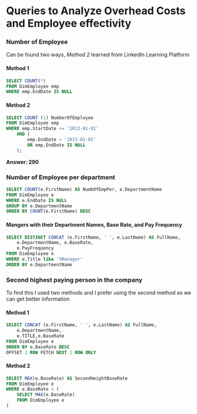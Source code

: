 # Queries to Analyze Overhead Costs and Employee effectivity

### Number of Employee
Can be found two ways, _Method 2_ learned from LinkedIn Learning Platform

#### Method 1
```SQL
SELECT COUNT(*)
FROM DimEmployee emp 
WHERE emp.EndDate IS NULL
```
#### Method 2
```SQL
SELECT COUNT (1) NumberOfEmployee
FROM DimEmployee emp
WHERE emp.StartDate <= '2013-01-01'
    AND (
        emp.EndDate > '2013-01-01'
        OR emp.EndDate IS NULL 
    );
```
**Answer: 290**

### Number of Employee per department
```SQL
SELECT COUNT(e.FirstName) AS NumbOfEmpPer, e.DepartmentName
FROM DimEmployee e 
WHERE e.EndDate IS NULL
GROUP BY e.DepartmentName
ORDER BY COUNT(e.FirstName) DESC
```

 #### Mangers with their Department Names, Base Rate, and Pay Frequency  
```SQL
SELECT DISTINCT CONCAT (e.FirstName, ' ', e.LastName) AS FullName, 
    e.DepartmentName, e.BaseRate, 
    e.PayFrequency
FROM DimEmployee e
WHERE e.Title like '%Manager'
ORDER BY e.DepartmentName 
```

### Second highest paying person in the company 

To find this I used two methods and I prefer using the second method as we can get better information 

#### Method 1
```SQL
SELECT CONCAT (e.FirstName, ' ', e.LastName) AS FullName, 
    e.DepartmentName, 
    e.TITLE,e.BaseRate 
FROM DimEmployee e
ORDER BY e.BaseRate DESC
OFFSET 1 ROW FETCH NEXT 1 ROW ONLY
```
#### Method 2
```SQL
SELECT MAX(e.BaseRate) AS SecondHeightBaseRate
FROM DimEmployee e
WHERE e.BaseRate < (
    SELECT MAX(e.BaseRate)
    FROM DimEmployee e
)
```
